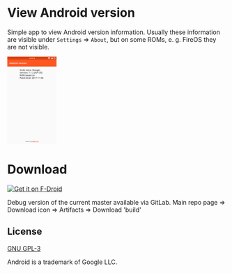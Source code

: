 # View Android version

Simple app to view Android version information. Usually these information are visible under `Settings` => `About`, but on some ROMs, e. g. FireOS they are not visible.

<img src="fastlane/metadata/android/en-US/phoneScreenshots/1.png" alt="Screenshot" height="200">

# Download
[<img src="https://f-droid.org/badge/get-it-on.png" alt="Get it on F-Droid" height="80">](https://f-droid.org/de/packages/com.github.mueller_ma.viewandroidversion/)

Debug version of the current master available via GitLab. Main repo page => Download icon => Artifacts => Download 'build'


## License
[GNU GPL-3](https://gitlab.com/mueller-ma/View-android-version/blob/master/LICENSE)

Android is a trademark of Google LLC.
